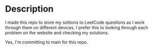 # Description
I made this repo to store my soltions to LeetCode questions as I work through them on different devices. 
I prefer this to looking through each problem on the website and checking my solutions.

Yes, I'm committing to main for this repo.
